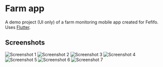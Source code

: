 # Farm app

A demo project (UI only) of a farm monitoring mobile app created for Fefifo.
Uses [Flutter](https://flutter.dev).

## Screenshots
![Screenshot 1](screenshots/screen1.png)
![Screenshot 2](screenshots/screen2.png)
![Screenshot 3](screenshots/screen3.png)
![Screenshot 4](screenshots/screen4.png)
![Screenshot 5](screenshots/screen5.png)
![Screenshot 6](screenshots/screen6.png)
![Screenshot 7](screenshots/screen7.png)
